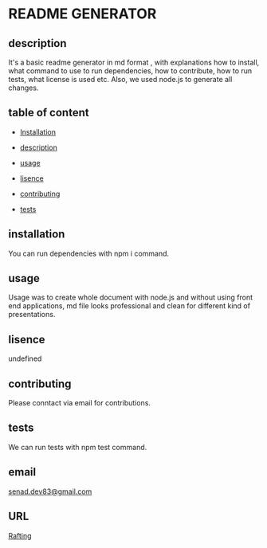 
# README GENERATOR
 
## description
 It's a basic readme generator in md format , with explanations how to install, what command to use to run dependencies, how to contribute, how to run tests, what license is used etc. Also, we used node.js to generate all changes.
 
 ## table of content
 * [Installation](#installation)
 
 * [description](#description)
 
 * [usage](#usage)
 
 * [lisence](#lisence)
 
 * [contributing](#contributing)
 
 * [tests](#tests)
 
 ## installation
 You can run dependencies with npm i command.
 
 ## usage
 Usage was to create whole document with node.js and without using front end applications, md file looks professional and clean for different kind of presentations.
 
 ## lisence
 undefined
 
 ## contributing
 Please conntact via email for contributions.
 
 ## tests
 We can run tests with npm test command.
 
 ## email
 senad.dev83@gmail.com

 ## URL
 [Rafting](https://avatars3.githubusercontent.com/u/60866852?s=400&u=3f7d671efc902fc357d4d5f5b2905270a3842d56&v=4)
 
